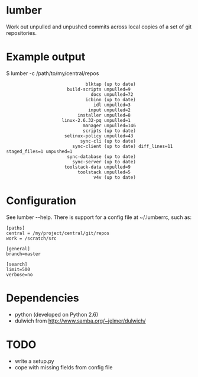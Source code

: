lumber
======

Work out unpulled and unpushed commits across local copies of a set of git
repositories.

Example output
==============

   $ lumber -c /path/to/my/central/repos 

                                  blktap (up to date)
                           build-scripts unpulled=9
                                    docs unpulled=72
                                  icbinn (up to date)
                                     idl unpulled=3
                                   input unpulled=2
                               installer unpulled=8
                         linux-2.6.32-pq unpulled=1
                                 manager unpulled=146
                                 scripts (up to date)
                          selinux-policy unpulled=43
                                sync-cli (up to date)
                             sync-client (up to date) diff_lines=11 staged_files=1 unpushed=1
                           sync-database (up to date)
                             sync-server (up to date)
                          toolstack-data unpulled=9
                               toolstack unpulled=5
                                     v4v (up to date)
 


Configuration
=============

See lumber --help. There is support for a config file at ~/.lumberrc, such as:

    [paths]
    central = /my/project/central/git/repos
    work = /scratch/src

    [general]
    branch=master

    [search]
    limit=500
    verbose=no


Dependencies
============

 * python (developed on Python 2.6)
 * dulwich from http://www.samba.org/~jelmer/dulwich/

TODO
====

 * write a setup.py
 * cope with missing fields from config file

